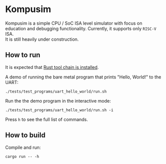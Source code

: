# Kompusim

Kompusim is a simple CPU / SoC ISA level simulator with focus on education and debugging functionality. Currently, it supports only `RISC-V` ISA.  
It is still heavily under construction.

## How to run

It is expected that [Rust tool chain is installed](https://www.rust-lang.org/tools/install).

A demo of running the bare metal program that prints "Hello, World!" to the UART:
```
./tests/test_programs/uart_hello_world/run.sh
```

Run the the demo program in the interactive mode:
```
./tests/test_programs/uart_hello_world/run.sh -i
```
Press `h` to see the full list of commands.

## How to build
Compile and run:
```
cargo run -- -h
```
